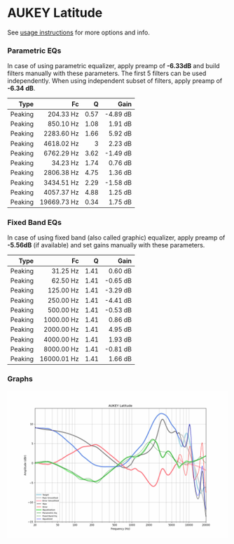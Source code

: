 # AUKEY Latitude
See [usage instructions](https://github.com/jaakkopasanen/AutoEq#usage) for more options and info.

### Parametric EQs
In case of using parametric equalizer, apply preamp of **-6.33dB** and build filters manually
with these parameters. The first 5 filters can be used independently.
When using independent subset of filters, apply preamp of **-6.34 dB**.

| Type    | Fc          |    Q | Gain     |
|--------:|------------:|-----:|---------:|
| Peaking | 204.33 Hz   | 0.57 | -4.89 dB |
| Peaking | 850.10 Hz   | 1.08 | 1.91 dB  |
| Peaking | 2283.60 Hz  | 1.66 | 5.92 dB  |
| Peaking | 4618.02 Hz  | 3    | 2.23 dB  |
| Peaking | 6762.29 Hz  | 3.62 | -1.49 dB |
| Peaking | 34.23 Hz    | 1.74 | 0.76 dB  |
| Peaking | 2806.38 Hz  | 4.75 | 1.36 dB  |
| Peaking | 3434.51 Hz  | 2.29 | -1.58 dB |
| Peaking | 4057.37 Hz  | 4.88 | 1.25 dB  |
| Peaking | 19669.73 Hz | 0.34 | 1.75 dB  |

### Fixed Band EQs
In case of using fixed band (also called graphic) equalizer, apply preamp of **-5.56dB**
(if available) and set gains manually with these parameters.

| Type    | Fc          |    Q | Gain     |
|--------:|------------:|-----:|---------:|
| Peaking | 31.25 Hz    | 1.41 | 0.60 dB  |
| Peaking | 62.50 Hz    | 1.41 | -0.65 dB |
| Peaking | 125.00 Hz   | 1.41 | -3.29 dB |
| Peaking | 250.00 Hz   | 1.41 | -4.41 dB |
| Peaking | 500.00 Hz   | 1.41 | -0.53 dB |
| Peaking | 1000.00 Hz  | 1.41 | 0.86 dB  |
| Peaking | 2000.00 Hz  | 1.41 | 4.95 dB  |
| Peaking | 4000.00 Hz  | 1.41 | 1.93 dB  |
| Peaking | 8000.00 Hz  | 1.41 | -0.81 dB |
| Peaking | 16000.01 Hz | 1.41 | 1.66 dB  |

### Graphs
![](./AUKEY%20Latitude.png)